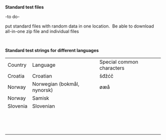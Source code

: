 <p><strong>Standard test files</strong></p>

<p>-to do-</p>

<p>put standard files with random data in one location.&nbsp; Be able to download all-in-one zip file and individual files</p>

<p>&nbsp;</p>

<p><strong>Standard test strings for different languages</strong></p>

<table border="0">
	<tbody>
		<tr>
			<td>Country</td>
			<td>Language</td>
			<td>Special common characters</td>
		</tr>
		<tr>
			<td>Croatia</td>
			<td>Croatian</td>
			<td>&scaron;đžćč&nbsp;</td>
		</tr>
		<tr>
			<td>Norway</td>
			<td>Norwegian (bokm&aring;l, nynorsk)</td>
			<td>&oslash;&aelig;&aring;</td>
		</tr>
		<tr>
			<td>Norway</td>
			<td>Samisk</td>
			<td>&nbsp;</td>
		</tr>
		<tr>
			<td>Slovenia</td>
			<td>Slovenian</td>
			<td>&nbsp;</td>
		</tr>
		<tr>
			<td>&nbsp;</td>
			<td>&nbsp;</td>
			<td>&nbsp;</td>
		</tr>
		<tr>
			<td>&nbsp;</td>
			<td>&nbsp;</td>
			<td>&nbsp;</td>
		</tr>
		<tr>
			<td>&nbsp;</td>
			<td>&nbsp;</td>
			<td>&nbsp;</td>
		</tr>
	</tbody>
</table>

<p><br />
&nbsp;</p>


